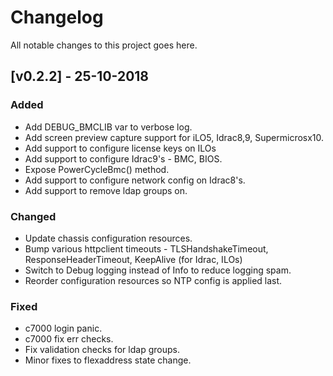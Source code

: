 # Changelog
All notable changes to this project goes here.

## [v0.2.2] - 25-10-2018
### Added
- Add DEBUG_BMCLIB var to verbose log.
- Add screen preview capture support for iLO5, Idrac8,9, Supermicrosx10.
- Add support to configure license keys on ILOs
- Add support to configure Idrac9's - BMC, BIOS.
- Expose PowerCycleBmc() method.
- Add support to configure network config on Idrac8's.
- Add support to remove ldap groups on.

### Changed
- Update chassis configuration resources.
- Bump various httpclient timeouts - TLSHandshakeTimeout, ResponseHeaderTimeout, KeepAlive (for Idrac, ILOs)
- Switch to Debug logging instead of Info to reduce logging spam.
- Reorder configuration resources so NTP config is applied last.

### Fixed
- c7000 login panic.
- c7000 fix err checks.
- Fix validation checks for ldap groups.
- Minor fixes to flexaddress state change.



